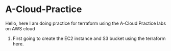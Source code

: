 # A-Cloud-Practice

Hello,  here I am doing practice for terraform using the A-Cloud Practice labs on AWS cloud 

1. First going to create the EC2 instance and S3 bucket using the terraform here.
